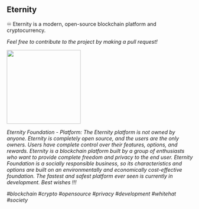 ## Eternity
♾ Eternity is a modern, open-source blockchain platform and cryptocurrency.

*Feel free to contribute to the project by making a pull request!*

<p>
  <img src="https://github.com/antistereotip/Eternity/blob/main/eternity.png" width="200" />
</p>

*Eternity Foundation - Platform: The Eternity platform is not owned by anyone. Eternity is completely open source, and the users are the only owners. Users have complete control over their features, options, and rewards. Eternity is a blockchain platform built by a group of enthusiasts who want to provide complete freedom and privacy to the end user. Eternity Foundation is a socially responsible business, so its characteristics and options are built on an environmentally and economically cost-effective foundation. The fastest and safest platform ever seen is currently in development. Best wishes !!!* 

*#blockchain #crypto #opensource #privacy #development #whitehat #society*


